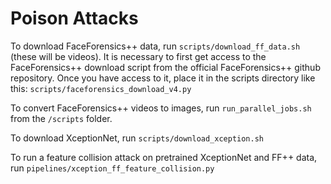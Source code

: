 # Poison Attacks

To download FaceForensics++ data, run ```scripts/download_ff_data.sh``` (these will be videos). It is necessary to first get access to the FaceForensics++ download script from the official FaceForensics++ github repository. Once you have access to it, place it in the scripts directory like this: ```scripts/faceforensics_download_v4.py```

To convert FaceForensics++ videos to images, run ```run_parallel_jobs.sh``` from the ```/scripts``` folder.

To download XceptionNet, run ```scripts/download_xception.sh```

To run a feature collision attack on pretrained XceptionNet and FF++ data, run ```pipelines/xception_ff_feature_collision.py```

